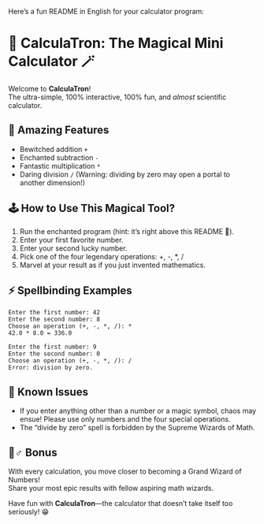 Here’s a fun README in English for your calculator program:

# 🎉 CalculaTron: The Magical Mini Calculator 🪄

Welcome to **CalculaTron**!  
The ultra-simple, 100% interactive, 100% fun, and *almost* scientific calculator.

## 🚀 Amazing Features

- Bewitched addition `+`
- Enchanted subtraction `-`
- Fantastic multiplication `*`
- Daring division `/` (Warning: dividing by zero may open a portal to another dimension!)

## 🕹️ How to Use This Magical Tool?

1. Run the enchanted program (hint: it’s right above this README 🚦).
2. Enter your first favorite number.
3. Enter your second lucky number.
4. Pick one of the four legendary operations: +, -, *, /
5. Marvel at your result as if you just invented mathematics.

## ⚡ Spellbinding Examples

```
Enter the first number: 42
Enter the second number: 8
Choose an operation (+, -, *, /): *
42.0 * 8.0 = 336.0
```
```
Enter the first number: 9
Enter the second number: 0
Choose an operation (+, -, *, /): /
Error: division by zero.
```

## 🐞 Known Issues

- If you enter anything other than a number or a magic symbol, chaos may ensue! Please use only numbers and the four special operations.
- The “divide by zero” spell is forbidden by the Supreme Wizards of Math.

## 🧙♂️ Bonus

With every calculation, you move closer to becoming a Grand Wizard of Numbers!  
Share your most epic results with fellow aspiring math wizards.

Have fun with **CalculaTron**—the calculator that doesn’t take itself too seriously! 😁
